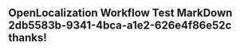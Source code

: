 <properties
ms.topic="hero-topic"
ms.test1="hero-topic"
ms.test2="test"/>

## OpenLocalization Workflow Test MarkDown 2db5583b-9341-4bca-a1e2-626e4f86e52c thanks!
